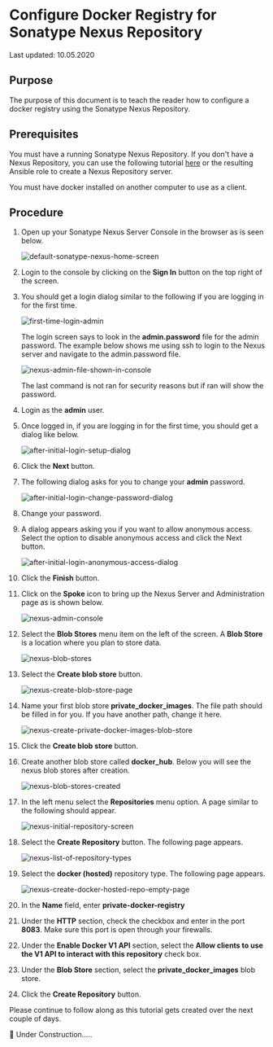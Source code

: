# Configure Docker Registry for Sonatype Nexus Repository

Last updated: 10.05.2020

## Purpose

The purpose of this document is to teach the reader how to configure a
docker registry using the Sonatype Nexus Repository.

## Prerequisites

You must have a running Sonatype Nexus Repository.  If you don't have a Nexus Repository,
you can use the following tutorial [here](../part6-install-nexus) or the
resulting Ansible role to create a Nexus Repository server.

You must have docker installed on another computer to use as a client.

## Procedure

1. Open up your Sonatype Nexus Server Console in the browser as is seen below.

    ![default-sonatype-nexus-home-screen](../images/installed_nexus_repo_picture.png)
    
1. Login to the console by clicking on the **Sign In** button on the top right of the screen.

1. You should get a login dialog similar to the following if you are logging in for the first time.

    ![first-time-login-admin](../images/initial_nexus_login_screen.png)
    
    The login screen says to look in the **admin.password** file for the admin password. The example
    below shows me using ssh to login to the Nexus server and navigate to the admin.password file.
    
    ![nexus-admin-file-shown-in-console](../images/nexus-admin-password-console-centos.png)
    
    The last command is not ran for security reasons but if ran will show the password.
    
1. Login as the **admin** user.

1. Once logged in, if you are logging in for the first time, you should get a dialog like below.

    ![after-initial-login-setup-dialog](../images/nexus_after_initial_login_dialog_for_setup.png)
    
1. Click the **Next** button.

1. The following dialog asks for you to change your **admin** password.

    ![after-initial-login-change-password-dialog](../images/initial-nexus-admin-login-password-change-dialog.png)
    
1. Change your password.

1. A dialog appears asking you if you want to allow anonymous access.  Select the option to disable anonymous
   access and click the Next button.
   
    ![after-initial-login-anonymous-access-dialog](../images/nexus-after-initial-login-anonymous-access-dialog.png)
 
1. Click the **Finish** button.

1. Click on the **Spoke** icon to bring up the Nexus Server and Administration page as is shown below.

    ![nexus-admin-console](../images/nexus-admin-console.png)
    
1. Select the **Blob Stores** menu item on the left of the screen.  A **Blob Store** is a location where
   you plan to store data.
   
    ![nexus-blob-stores](../images/nexus-blob-stores.png)
   
1. Select the **Create blob store** button.

    ![nexus-create-blob-store-page](../images/nexus-create-blob-store.png)
    
1. Name your first blob store **private_docker_images**.  The file path should be filled in for you.  If you
   have another path, change it here.

    ![nexus-create-private-docker-images-blob-store](../images/nexus-create-private-docker-image-blob-store.png)
    
1. Click the **Create blob store** button.

1. Create another blob store called **docker_hub**.  Below you will see the nexus blob stores after creation.

    ![nexus-blob-stores-created](../images/nexus-created-blob-stores.png)
    
1. In the left menu select the **Repositories** menu option.  A page similar to the following should appear.

    ![nexus-initial-repository-screen](../images/nexus-initial-repository-page.png)

1. Select the **Create Repository** button.  The following page appears.

    ![nexus-list-of-repository-types](../images/nexus-list-of-repository-types.png)
    
1. Select the **docker (hosted)** repository type.  The following page appears.

    ![nexus-create-docker-hosted-repo-empty-page](../images/nexus-create-docker-hosted-empty-page.png)
    
1. In the **Name** field, enter **private-docker-registry**

1. Under the **HTTP** section, check the checkbox and enter in the port **8083**.  Make sure this
   port is open through your firewalls.

1. Under the **Enable Docker V1 API** section, select the **Allow clients to use the V1 API to
   interact with this repository** check box.

1. Under the **Blob Store** section, select the **private_docker_images** blob store.

1. Click the **Create Repository** button.




Please continue to follow along as this tutorial gets created over the next couple of days.

:construction: Under Construction.....
